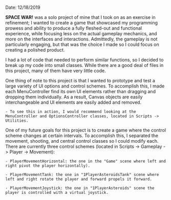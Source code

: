 ﻿Date: 12/18/2019

**SPACE WAR!** was a solo project of mine that I took on as an exercise in refinement;
I wanted to create a game that showcased my programming prowess and ability to produce a fully fleshed-out and functional experience,
while focusing less on the actual gameplay mechanics, and more on the interfaces and interactions.
Admittedly, the gameplay is not particularly engaging, but that was the choice I made so I could focus on creating a polished product.

I had a lot of code that needed to perform similar functions, so I decided to break up my code into small classes.
While there are a good deal of files in this project, many of them have very little code.

One thing of note to this project is that I wanted to prototype and test a large variety of UI options and control schemes.
To accomplish this, I made each MenuController find its own UI elements rather than dragging and dropping them individually.
As a result, Canvas objects are easily interchangeable and UI elements are easily added and removed.

	- To see this in action, I would recommend looking at the MenuController and OptionsController classes, located in Scripts -> Utilities.

One of my future goals for this project is to create a game where the control scheme changes at certain intervals.
To accomplish this, I separated the movement, shooting, and central control classes so I could modify each.
There are currently three control schemes (located in Scripts -> Gameplay -> Player -> Movement):

	- PlayerMovementHorizontal: the one in the "Game" scene where left and right pivot the player horizontally).

	- PlayerMovementTank: the one in "1PlayerAsteroidsTank" scene where left and right rotate the player and forward propels it forward.

	- PlayerMovementJoystick: the one in "1PlayerAsteroids" scene the player is controlled with a virtual joystick.
